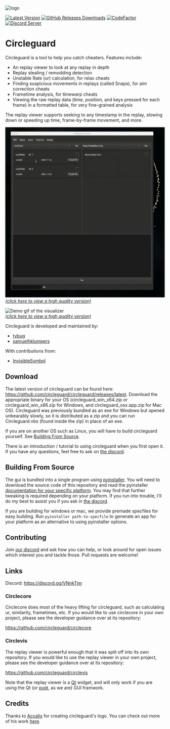 
<img src="readme_resources/logo.png" alt="logo" width="200" height="200"/>

[![Latest Version](https://img.shields.io/github/release/circleguard/circleguard?label=Latest%20version)](https://github.com/circleguard/circleguard/releases/latest)
[![GitHub Releases Downloads](https://img.shields.io/github/downloads/circleguard/circleguard/total?label=Downloads)](https://github.com/circleguard/circleguard/releases/latest)
[![CodeFactor](https://www.codefactor.io/repository/github/circleguard/circleguard/badge)](https://www.codefactor.io/repository/github/circleguard/circleguard)
[![Discord Server](https://img.shields.io/discord/532476765860265984?label=Discord&logo=discord&logoColor=%23FFFFFF)](https://discord.gg/e84qxkQ)

# Circleguard

Circleguard is a tool to help you catch cheaters. Features include:

* An replay viewer to look at any replay in depth
* Replay stealing / remodding detection
* Unstable Rate (ur) calculation, for relax cheats
* Finding suspicious movements in replays (called Snaps), for aim correction cheats
* Frametime analysis, for timewarp cheats
* Viewing the raw replay data (time, position, and keys pressed for each frame) in a formatted table, for very fine-grained analysis

The replay viewer supports seeking to any timestamp in the replay, slowing down or speeding up time, frame-by-frame movement, and more.

<img src="readme_resources/demo.gif" alt="Demo gif of main gui" width="728" height="538"/><br/>
[*(click here to view a high quality version)*](https://streamable.com/0z0bw4)

<img src="readme_resources/visualizer_demo.gif" alt="Demo gif of the visualizer" width="728" height="538"/><br/>
[*(click here to view a high quality version)*](https://streamable.com/9bkq8z)

Circleguard is developed and maintained by:

* [tybug](https://github.com/tybug)
* [samuelhklumpers](https://github.com/samuelhklumpers)

With contributions from:

* [InvisibleSymbol](https://github.com/InvisibleSymbol)

## Download

The latest version of circleguard can be found here: <https://github.com/circleguard/circleguard/releases/latest>. Download the appropriate binary for your OS (circleguard_win_x64.zip or circleguard_win_x86.zip for Windows, and circleguard_osx.app.zip for Mac OS). Circleguard was previously bundled as an exe for Windows but opened unbearably slowly, so it is distributed as a zip and you can run Circleguard.vbs (found inside the zip) in place of an exe.

If you are on another OS such as Linux, you will have to build circleguard yourself. See [Building From Source](#building-from-source).

There is an introduction / tutorial to using circleguard when you first open it. If you have any questions, feel free to ask on [the discord](https://discord.gg/VNnkTjm).

## Building From Source

The gui is bundled into a single program using [pyinstaller](https://pyinstaller.readthedocs.io/en/stable/). You will need to download the source code of this repository and read the pyinstaller [documentation for your specific platform](https://pyinstaller.readthedocs.io/en/stable/requirements.html). You may find that further tweaking is required depending on your platform. If you run into trouble, I'll do my best to assist you if you ask in [the discord](https://discord.gg/VNnkTjm).

If you are building for windows or mac, we provide premade specfiles for easy building. Run `pyinstaller path-to-specfile` to generate an app for your platform as an alternative to using pyinstaller options.

## Contributing

Join [our discord](https://discord.gg/VNnkTjm) and ask how you can help, or look around for open issues which interest you and tackle those. Pull requests are welcome!

## Links

Discord: <https://discord.gg/VNnkTjm>

### Circlecore

Circlecore does most of the heavy lifting for circleguard, such as calculating ur, similarity, frametimes, etc. If you would like to use circlecore in your own project, please see the developer guidance over at its repository:

<https://github.com/circleguard/circlecore>

### Circlevis

The replay viewer is powerful enough that it was split off into its own repository. If you would like to use the replay viewer in your own project, please see the developer guidance over at its repository:

<https://github.com/circleguard/circlevis>

Note that the replay viewer is a [Qt](https://doc.qt.io/) widget, and will only work if you are using the Qt (or [pyqt](https://pypi.org/project/PyQt5/), as we are) GUI framwork.

## Credits

Thanks to [Accalix](https://twitter.com/Accalix_) for creating circleguard's logo. You can check out more of his work [here](https://accalix.art).
